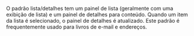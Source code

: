 ﻿O padrão lista/detalhes tem um painel de lista (geralmente com uma exibição de lista) e um painel de detalhes para conteúdo. Quando um item da lista é selecionado, o painel de detalhes é atualizado. Este padrão é frequentemente usado para livros de e-mail e endereços.